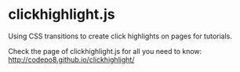 clickhighlight.js
=================

Using CSS transitions to create click highlights on pages for tutorials.

Check the page of clickhighlight.js for all you need to know: 
http://codepo8.github.io/clickhighlight/
